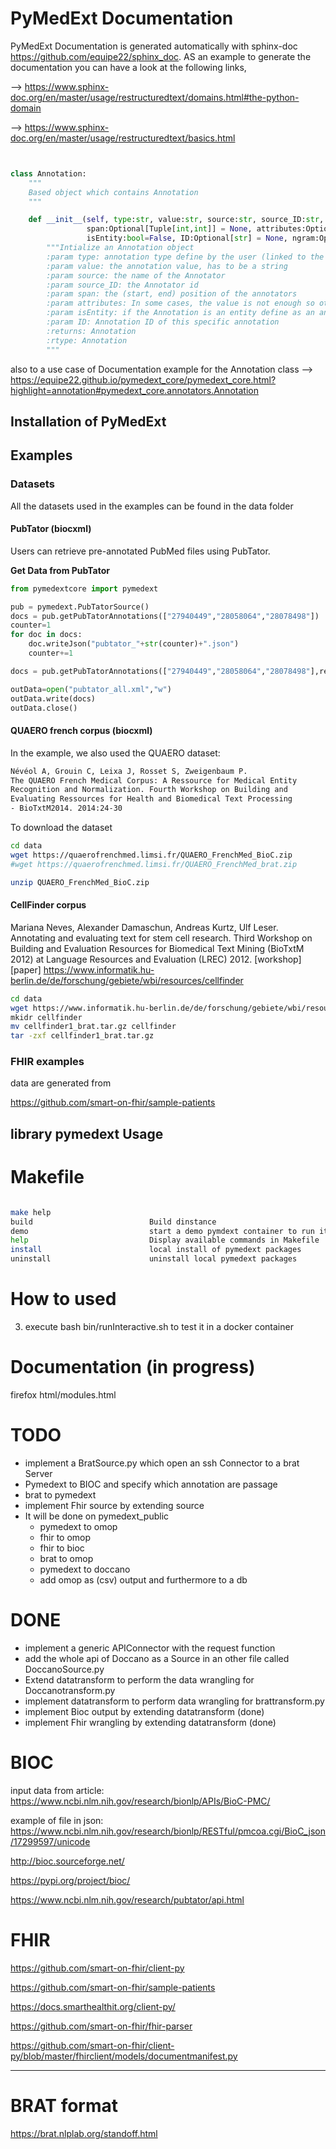 
# PyMedExt Documentation

PyMedExt Documentation is generated automatically with
sphinx-doc https://github.com/equipe22/sphinx_doc. AS an example to generate the documentation you can have a look at
the following links,

--> https://www.sphinx-doc.org/en/master/usage/restructuredtext/domains.html#the-python-domain

--> https://www.sphinx-doc.org/en/master/usage/restructuredtext/basics.html

```python


class Annotation:
    """
    Based object which contains Annotation
    """

    def __init__(self, type:str, value:str, source:str, source_ID:str,
                 span:Optional[Tuple[int,int]] = None, attributes:Optional[List] = None,
                 isEntity:bool=False, ID:Optional[str] = None, ngram:Optional[str] = None):
        """Intialize an Annotation object
        :param type: annotation type define by the user (linked to the Annotator)
        :param value: the annotation value, has to be a string
        :param source: the name of the Annotator
        :param source_ID: the Annotator id
        :param span: the (start, end) position of the annotators
        :param attributes: In some cases, the value is not enough so other key elements could be saved as dict in attributes
        :param isEntity: if the Annotation is an entity define as an annotation which can be normalized  (e.g. by a specific uri from an ontology) not the case for segment
        :param ID: Annotation ID of this specific annotation
        :returns: Annotation
        :rtype: Annotation
        """

```

also to a use case of Documentation example for the Annotation class --> https://equipe22.github.io/pymedext_core/pymedext_core.html?highlight=annotation#pymedext_core.annotators.Annotation
## Installation of PyMedExt




## Examples

### Datasets

All the datasets used in the examples can be found in the data folder

#### PubTator (biocxml)
Users can retrieve pre-annotated PubMed files using PubTator.

**Get Data from PubTator**
``` python
from pymedextcore import pymedext

pub = pymedext.PubTatorSource()
docs = pub.getPubTatorAnnotations(["27940449","28058064","28078498"])
counter=1
for doc in docs:
    doc.writeJson("pubtator_"+str(counter)+".json")
    counter+=1

docs = pub.getPubTatorAnnotations(["27940449","28058064","28078498"],returnFormat=1)

outData=open("pubtator_all.xml","w")
outData.write(docs)
outData.close()

```

#### QUAERO french corpus (biocxml)
In the example, we also used the QUAERO dataset:

``` tex
Névéol A, Grouin C, Leixa J, Rosset S, Zweigenbaum P.
The QUAERO French Medical Corpus: A Ressource for Medical Entity
Recognition and Normalization. Fourth Workshop on Building and
Evaluating Ressources for Health and Biomedical Text Processing
- BioTxtM2014. 2014:24-30

```
To download the dataset

``` bash
cd data
wget https://quaerofrenchmed.limsi.fr/QUAERO_FrenchMed_BioC.zip
#wget https://quaerofrenchmed.limsi.fr/QUAERO_FrenchMed_brat.zip

unzip QUAERO_FrenchMed_BioC.zip

```
#### CellFinder corpus
 Mariana Neves, Alexander Damaschun, Andreas Kurtz, Ulf Leser. Annotating and evaluating text for stem cell research. Third Workshop on Building and Evaluation Resources for Biomedical Text Mining (BioTxtM 2012) at Language Resources and Evaluation (LREC) 2012. [workshop] [paper]
https://www.informatik.hu-berlin.de/de/forschung/gebiete/wbi/resources/cellfinder

``` bash
cd data
wget https://www.informatik.hu-berlin.de/de/forschung/gebiete/wbi/resources/cellfinder/cellfinder1_brat.tar.gz
mkidr cellfinder
mv cellfinder1_brat.tar.gz cellfinder
tar -zxf cellfinder1_brat.tar.gz

```

### FHIR examples

data are generated from

https://github.com/smart-on-fhir/sample-patients

## library pymedext Usage





# Makefile

```bash

make help
build                          Build dinstance
demo                           start a demo pymdext container to run it
help                           Display available commands in Makefile
install                        local install of pymedext packages
uninstall                      uninstall local pymedext packages


```
# How to used

3) execute bash bin/runInteractive.sh to test it in a docker container

# Documentation (in progress)
 firefox html/modules.html




# TODO

- implement a BratSource.py which open an ssh Connector to a brat Server
- Pymedext to BIOC and specify which annotation are passage
- brat to pymedext
- implement Fhir source by extending source
- It will be done on pymedext_public
  - pymedext to omop
  - fhir to omop
  - fhir to bioc
  - brat to omop
  - pymedext to doccano
  - add omop as (csv) output and furthermore to a db

# DONE
- implement a generic APIConnector with the request function
- add the whole api of Doccano as a Source in an other file called DoccanoSource.py
- Extend datatransform to perform the data wrangling for Doccanotransform.py
- implement datatransform to perform data wrangling for brattransform.py
- implement Bioc output by extending datatransform (done)
- implement Fhir wrangling by extending datatransform (done)

# BIOC
input data from article:
https://www.ncbi.nlm.nih.gov/research/bionlp/APIs/BioC-PMC/

example of file in json:
https://www.ncbi.nlm.nih.gov/research/bionlp/RESTful/pmcoa.cgi/BioC_json/17299597/unicode

http://bioc.sourceforge.net/

https://pypi.org/project/bioc/

https://www.ncbi.nlm.nih.gov/research/pubtator/api.html

# FHIR

https://github.com/smart-on-fhir/client-py

https://github.com/smart-on-fhir/sample-patients

https://docs.smarthealthit.org/client-py/

https://github.com/smart-on-fhir/fhir-parser

https://github.com/smart-on-fhir/client-py/blob/master/fhirclient/models/documentmanifest.py

---
# BRAT format
https://brat.nlplab.org/standoff.html
